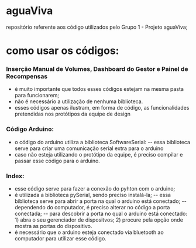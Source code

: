 # aguaViva
repositório referente aos código utilizados pelo Grupo 1 - Projeto aguaViva;


# como usar os códigos:
### Inserção Manual de Volumes, Dashboard do Gestor e Painel de Recompensas
- é muito importante que todos esses códigos estejam na mesma pasta para funcionarem;
- não é necessário a utilização de nenhuma biblioteca.
- esses códigos apenas ilustram, em forma de código, as funcionalidades pretendidas nos protótipos da equipe de design



### Código Arduino:
- o código do arduino utiliza a biblioteca SoftwareSerial:
   -- essa biblioteca serve para criar uma comunicação serial extra para o arduino
- caso não esteja utilizando o protótipo da equipe, é preciso compilar e passar esse código para o arduino.

   
### Index: 
- esse código serve para fazer a conexão do pyhton com o arduino;
- é utilizada a biblioteca pySerial, sendo preciso instalá-la;
  -- essa biblioteca serve para abrir a porta na qual o arduino está conectado;
  -- dependendo do computador, é preciso alterar no código a porta conectada;
      -- para descobrir a porta no qual o arduino está conectado:
       1) abra o seu gerenciador de dispositvos;
       2) procure pela opção onde mostra as portas do dispositivo.
- é necessário que o arduino esteja conectado via bluetooth ao computador para utilizar esse código.


